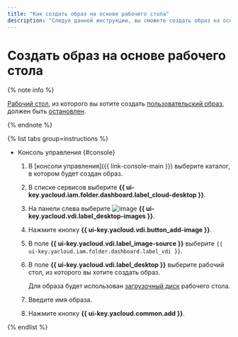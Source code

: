 ```yaml
---
title: "Как создать образ на основе рабочего стола"
description: "Следуя данной инструкции, вы сможете создать образ на основе рабочего стола."
---
```


# Создать образ на основе рабочего стола

{% note info %}

[Рабочий стол](../../concepts/desktops-and-groups.md), из которого вы хотите создать [пользовательский образ](../../concepts/images.md#custom-images), должен быть [остановлен](../desktops/start-stop.md#stop).

{% endnote %}

{% list tabs group=instructions %}

- Консоль управления {#console}

  1. В [консоли управления]({{ link-console-main }}) выберите каталог, в котором будет создан образ.
  1. В списке сервисов выберите **{{ ui-key.yacloud.iam.folder.dashboard.label_cloud-desktop }}**.
  1. На панели слева выберите ![image](../../../_assets/console-icons/layers.svg) **{{ ui-key.yacloud.vdi.label_desktop-images }}**.
  1. Нажмите кнопку **{{ ui-key.yacloud.vdi.button_add-image }}**.
  1. В поле **{{ ui-key.yacloud.vdi.label_image-source }}** выберите `{{ ui-key.yacloud.iam.folder.dashboard.label_vdi }}`.
  1. В поле **{{ ui-key.yacloud.vdi.label_desktop }}** выберите рабочий стол, из которого вы хотите создать образ.

      Для образа будет использован [загрузочный диск](../../concepts/disks.md#boot-disk) рабочего стола.
  1. Введите имя образа.
  1. Нажмите кнопку **{{ ui-key.yacloud.common.add }}**.

{% endlist %}
